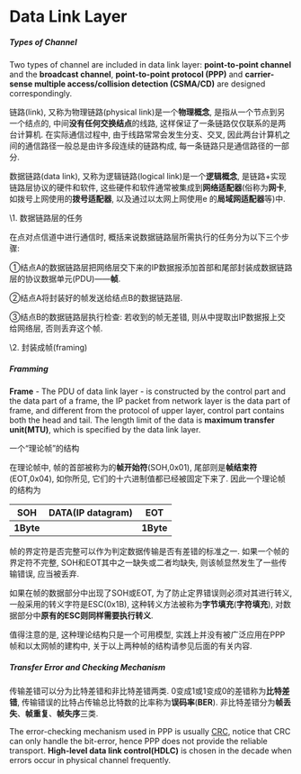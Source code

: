 # Data Link Layer

##### Types of Channel

Two types of channel are included in data link layer: **point-to-point channel** and the **broadcast channel**, **point-to-point protocol (PPP)** and **carrier-sense multiple access/collision detection (CSMA/CD)** are designed correspondingly.

链路(link), 又称为物理链路(physical link)是一个**物理概念**, 是指从一个节点到另一个结点的, 中间**没有任何交换结点**的线路, 这样保证了一条链路仅仅联系的是两台计算机. 在实际通信过程中, 由于线路常常会发生分支、交叉, 因此两台计算机之间的通信路径一般总是由许多段连续的链路构成, 每一条链路只是通信路径的一部分.

数据链路(data link), 又称为逻辑链路(logical link)是一个**逻辑概念**, 是链路+实现链路层协议的硬件和软件, 这些硬件和软件通常被集成到**网络适配器**(俗称为**网卡**, 如拨号上网使用的**拨号适配器**, 以及通过以太网上网使用e 的**局域网适配器**等)中.



\1. 数据链路层的任务



在点对点信道中进行通信时, 概括来说数据链路层所需执行的任务分为以下三个步骤: 

①结点A的数据链路层把网络层交下来的IP数据报添加首部和尾部封装成数据链路层的协议数据单元(PDU)——**帧**.

②结点A将封装好的帧发送给结点B的数据链路层. 

③结点B的数据链路层执行检查: 若收到的帧无差错, 则从中提取出IP数据报上交给网络层, 否则丢弃这个帧. 



\2. 封装成帧(framing)

##### Framming

**Frame** - The PDU of data link layer - is constructed by the control part and the data part of a frame, the IP packet from network layer is the data part of frame, and different from the protocol of upper layer, control part contains both the head and tail. The length limit of the data is **maximum transfer unit(MTU)**, which is specified by the data link layer.

一个“理论帧”的结构

在理论帧中, 帧的首部被称为的**帧开始符**(SOH,0x01), 尾部则是**帧结束符**(EOT,0x04), 如你所见, 它们的十六进制值都已经被固定下来了. 因此一个理论帧的结构为

| **SOH**   | **DATA(IP datagram)**                                  | **EOT**   |
| --------------- | ------------------------------------------------------------ | --------------- |
| **1Byte** |  | **1Byte** |

帧的界定符是否完整可以作为判定数据传输是否有差错的标准之一. 如果一个帧的界定符不完整, SOH和EOT其中之一缺失或二者均缺失, 则该帧显然发生了一些传输错误, 应当被丢弃.

如果在帧的数据部分中出现了SOH或EOT, 为了防止定界错误则必须对其进行转义, 一般采用的转义字符是ESC(0x1B), 这种转义方法被称为**字节填充**(**字符填充**), 对数据部分中**原有的ESC则同样需要执行转义**.

值得注意的是, 这种理论结构只是一个可用模型, 实践上并没有被广泛应用在PPP帧和以太网帧的建构中, 关于以上两种帧的结构请参见后面的有关内容. 



##### Transfer Error and Checking Mechanism

传输差错可以分为比特差错和非比特差错两类. 0变成1或1变成0的差错称为**比特差错**, 传输错误的比特占传输总比特数的比率称为**误码率**(**BER**). 非比特差错分为**帧丢失**、**帧重复**、**帧失序**三类.

The error-checking mechanism used in PPP is usually [CRC](), notice that CRC can only handle the bit-error, hence PPP does not provide the reliable transport. **High-level data link control(HDLC)** is chosen in the decade when errors occur in physical channel frequently.

